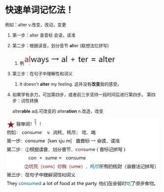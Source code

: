 # 快速单词记忆法！

例如：alter v.改变，改动，变更

1. 第一步：alter 查音标  会读，读准

2. 第二步：根据读音，划分音节 **al**ter (联想法忆拼写)

   1.  例![image-20220906195432762](img/image-20220906195432762.png)

3. 第三步：在句子中理解性和词义

   1. It doesn't **alter** my feeling. 这并没有**改变**我的感受。

4. 如果学有余力，可加第四步，或者前三步坚持一段时间后进行第四步。
   第四步：词性转换

   alter**able**  adj.可改变的
   alter**ation**  n.改造，改变

**![image-20220906202519556](img/image-20220906202519556.png)**


